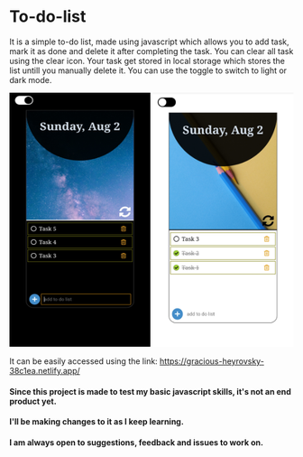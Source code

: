 # To-do-list

It is a simple to-do list, made using javascript which allows you to add task, mark it as done and delete it after completing the task. You can clear all task using the clear icon.
Your task get stored in local storage which stores the list untill you manually delete it.
You can use the toggle to switch to light or dark mode.

<img src="img/dark-ss.jpg" width=250px height=450px>

<img src="img/Light-ss.jpg" width=250px height=450px>

It can be easily accessed using the link:
https://gracious-heyrovsky-38c1ea.netlify.app/



#### Since this project is made to test my basic  javascript skills, it's not an end product yet.
#### I'll be making changes to it as I keep learning.
#### I am always open to suggestions, feedback and issues to work on.
